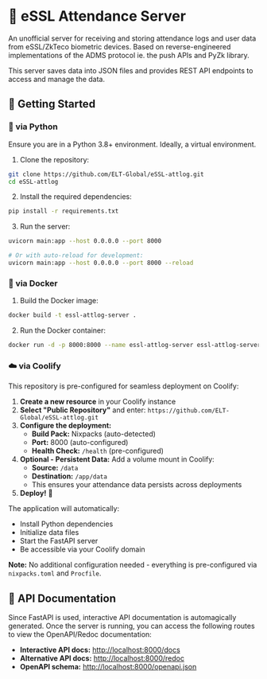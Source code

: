 # 🪪 eSSL Attendance Server 

An unofficial server for receiving and storing attendance logs and user data from eSSL/ZkTeco biometric devices. Based on reverse-engineered implementations of the ADMS protocol ie. the push APIs and PyZk library.

This server saves data into JSON files and provides REST API endpoints to access and manage the data.

## 🚀 Getting Started

### 🐍 via Python

Ensure you are in a Python 3.8+ environment. Ideally, a virtual environment.

1. Clone the repository:
```bash
git clone https://github.com/ELT-Global/eSSL-attlog.git
cd eSSL-attlog
```

2. Install the required dependencies:
```bash
pip install -r requirements.txt
```

3. Run the server:
```bash
uvicorn main:app --host 0.0.0.0 --port 8000

# Or with auto-reload for development:
uvicorn main:app --host 0.0.0.0 --port 8000 --reload
```

### 🐬 via Docker

1. Build the Docker image:
```bash
docker build -t essl-attlog-server .
```

2. Run the Docker container:
```bash
docker run -d -p 8000:8000 --name essl-attlog-server essl-attlog-server
```

### ☁️ via Coolify

This repository is pre-configured for seamless deployment on Coolify:

1. **Create a new resource** in your Coolify instance
2. **Select "Public Repository"** and enter: `https://github.com/ELT-Global/eSSL-attlog.git`
3. **Configure the deployment:**
   - **Build Pack:** Nixpacks (auto-detected)
   - **Port:** 8000 (auto-configured)
   - **Health Check:** `/health` (pre-configured)
4. **Optional - Persistent Data:** Add a volume mount in Coolify:
   - **Source:** `/data`
   - **Destination:** `/app/data`
   - This ensures your attendance data persists across deployments
5. **Deploy!** 🚀

The application will automatically:

- Install Python dependencies
- Initialize data files
- Start the FastAPI server
- Be accessible via your Coolify domain

**Note:** No additional configuration needed - everything is pre-configured via `nixpacks.toml` and `Procfile`.

## 📖 API Documentation

Since FastAPI is used, interactive API documentation is automagically generated. Once the server is running, you can access the following routes to view the OpenAPI/Redoc documentation:

- **Interactive API docs:** <http://localhost:8000/docs>
- **Alternative API docs:** <http://localhost:8000/redoc>
- **OpenAPI schema:** <http://localhost:8000/openapi.json>
